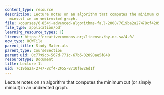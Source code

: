 ```yaml
---
content_type: resource
description: Lecture notes on an algorithm that computes the minimum cut (or simply
  mincut) in an undirected graph.
file: /courses/6-854j-advanced-algorithms-fall-2008/7619ba2a27478cf420558710fe826d1f_mincut.pdf
file_type: application/pdf
learning_resource_types: []
license: https://creativecommons.org/licenses/by-nc-sa/4.0/
ocw_type: OCWFile
parent_title: Study Materials
parent_type: CourseSection
parent_uid: 0c7799cb-567d-771c-67b5-02098ae5d848
resourcetype: Document
title: Lecture 11
uid: 7619ba2a-2747-8cf4-2055-8710fe826d1f
---
```

Lecture notes on an algorithm that computes the minimum cut (or simply mincut) in an undirected graph.
